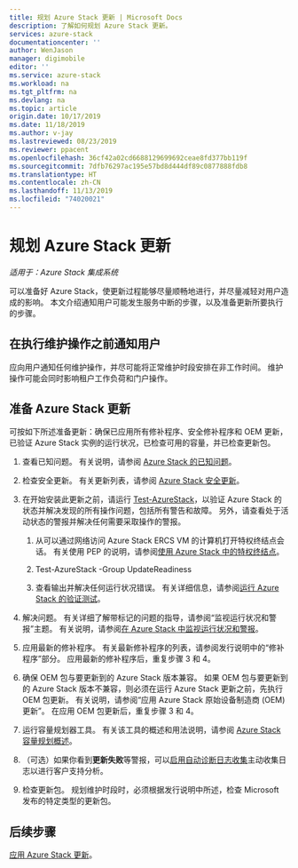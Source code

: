 ```yaml
---
title: 规划 Azure Stack 更新 | Microsoft Docs
description: 了解如何规划 Azure Stack 更新。
services: azure-stack
documentationcenter: ''
author: WenJason
manager: digimobile
editor: ''
ms.service: azure-stack
ms.workload: na
ms.tgt_pltfrm: na
ms.devlang: na
ms.topic: article
origin.date: 10/17/2019
ms.date: 11/18/2019
ms.author: v-jay
ms.lastreviewed: 08/23/2019
ms.reviewer: ppacent
ms.openlocfilehash: 36cf42a02cd6688129699692ceae8fd377bb119f
ms.sourcegitcommit: 7dfb76297ac195e57bd8d444df89c0877888fdb8
ms.translationtype: HT
ms.contentlocale: zh-CN
ms.lasthandoff: 11/13/2019
ms.locfileid: "74020021"
---
```

# <a name="plan-for-an-azure-stack-update"></a>规划 Azure Stack 更新

*适用于：Azure Stack 集成系统*

可以准备好 Azure Stack，使更新过程能够尽量顺畅地进行，并尽量减轻对用户造成的影响。 本文介绍通知用户可能发生服务中断的步骤，以及准备更新所要执行的步骤。

## <a name="notify-your-users-of-maintenance-operations"></a>在执行维护操作之前通知用户

应向用户通知任何维护操作，并尽可能将正常维护时段安排在非工作时间。 维护操作可能会同时影响租户工作负荷和门户操作。

## <a name="prepare-for-an-azure-stack-update"></a>准备 Azure Stack 更新

可按如下所述准备更新：确保已应用所有修补程序、安全修补程序和 OEM 更新，已验证 Azure Stack 实例的运行状况，已检查可用的容量，并已检查更新包。

1. 查看已知问题。 有关说明，请参阅 [Azure Stack 的已知问题](/azure-stack/operator/release-notes)。

2. 检查安全更新。 有关更新列表，请参阅 [Azure Stack 安全更新](/azure-stack/operator/release-notes-security-updates)。

3. 在开始安装此更新之前，请运行 [Test-AzureStack](/azure-stack/operator/azure-stack-diagnostic-test)，以验证 Azure Stack 的状态并解决发现的所有操作问题，包括所有警告和故障。 另外，请查看处于活动状态的警报并解决任何需要采取操作的警报。

    1. 从可以通过网络访问 Azure Stack ERCS VM 的计算机打开特权终结点会话。 有关使用 PEP 的说明，请参阅[使用 Azure Stack 中的特权终结点](/azure-stack/operator/azure-stack-privileged-endpoint)。

    2. Test-AzureStack -Group UpdateReadiness

    3. 查看输出并解决任何运行状况错误。 有关详细信息，请参阅[运行 Azure Stack 的验证测试](/azure-stack/operator/azure-stack-diagnostic-test)。

4. 解决问题。 有关详细了解带标记的问题的指导，请参阅“监视运行状况和警报”主题。 有关说明，请参阅[在 Azure Stack 中监视运行状况和警报](/azure-stack/operator/azure-stack-monitor-health)。

5. 应用最新的修补程序。 有关最新修补程序的列表，请参阅发行说明中的“修补程序”部分。 应用最新的修补程序后，重复步骤 3 和 4。

6. 确保 OEM 包与要更新到的 Azure Stack 版本兼容。 如果 OEM 包与要更新到的 Azure Stack 版本不兼容，则必须在运行 Azure Stack 更新之前，先执行 OEM 包更新。 有关说明，请参阅“应用 Azure Stack 原始设备制造商 (OEM) 更新”。 在应用 OEM 包更新后，重复步骤 3 和 4。

7. 运行容量规划器工具。 有关该工具的概述和用法说明，请参阅 [Azure Stack 容量规划概述](/azure-stack/operator/azure-stack-capacity-planning-overview)。

8. （可选）如果你看到**更新失败**等警报，可以[启用自动诊断日志收集](azure-stack-configure-automatic-diagnostic-log-collection.md)主动收集日志以进行客户支持分析。 

8. 检查更新包。 规划维护时段时，必须根据发行说明中所述，检查 Microsoft 发布的特定类型的更新包。

## <a name="next-steps"></a>后续步骤

[应用 Azure Stack 更新](azure-stack-apply-updates.md)。
